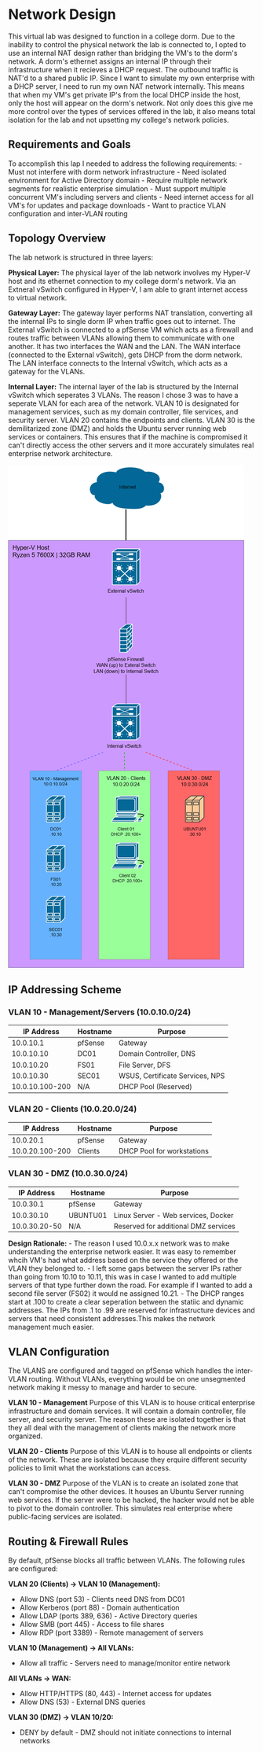 # Network Design
This virtual lab was designed to function in a college dorm. Due to the inability to control the physical network the lab is connected to, I opted to use an internal NAT design rather than bridging the VM's to the dorm's network.
A dorm's ethernet assigns an internal IP through their infrastructure when it recieves a DHCP request. The outbound traffic is NAT'd to a shared public IP. Since I want to simulate my own enterprise with a DHCP server, I need to run my own NAT network internally. This means that when my VM's get private IP's from the local DHCP inside the host, only the host will appear on the dorm's network. Not only does this give me more control over the types of services offered in the lab, it also means total isolation for the lab and not upsetting my college's network policies.

## Requirements and Goals
To accomplish this lap I needed to address the following requirements:
    - Must not interfere with dorm network infrastructure
    - Need isolated environment for Active Directory domain
    - Require multiple network segments for realistic enterprise simulation
    - Must support multiple concurrent VM's including servers and clients
    - Need internet access for all VM's for updates and package downloads
    - Want to practice VLAN configuration and inter-VLAN routing

## Topology Overview
The lab network is structured in three layers:

**Physical Layer:**
The physical layer of the lab network involves my Hyper-V host and its ethernet connection to my college dorm's network. Via an Extneral vSwitch configured in Hyper-V, I am able to grant internet access to virtual network.

**Gateway Layer:**
The gateway layer performs NAT translation, converting all the internal IPs to single dorm IP when traffic goes out to internet. The External vSwitch is connected to  a pfSense VM which acts as a firewall and routes traffic between VLANs allowing them to communicate with one another. It has two interfaces the WAN and the LAN. The WAN interface (connected to the External vSwitch), gets DHCP from the dorm network. The LAN interface connects to the Internal vSwitch, which acts as a gateway for the VLANs. 

**Internal Layer:**
The internal layer of the lab is structured by the Internal vSwitch which seperates 3 VLANs. The reason I chose 3 was to have a seperate VLAN for each area of the network. VLAN 10 is designated for management services, such as my domain controller, file services, and security server. VLAN 20 contains the endpoints and clients. VLAN 30 is the demilitarized zone (DMZ) and holds the Ubuntu server running web services or containers. This ensures that if the machine is compromised it can't directly access the other servers and it more accurately simulates real enterprise network architecture. 

![Network Topology](../screenshots/network-topology.png)

## IP Addressing Scheme
### VLAN 10 - Management/Servers (10.0.10.0/24)
| IP Address    | Hostname  | Purpose                          |
|---------------|-----------|----------------------------------|
| 10.0.10.1     | pfSense   | Gateway                          |
| 10.0.10.10    | DC01      | Domain Controller, DNS           |
| 10.0.10.20    | FS01      | File Server, DFS                 |
| 10.0.10.30    | SEC01     | WSUS, Certificate Services, NPS  |
| 10.0.10.100-200 | N/A     | DHCP Pool (Reserved)             |

### VLAN 20 - Clients (10.0.20.0/24)
| IP Address    | Hostname  | Purpose                          |
|---------------|-----------|----------------------------------|
| 10.0.20.1     | pfSense   | Gateway                          |
| 10.0.20.100-200 | Clients | DHCP Pool for workstations       |

### VLAN 30 - DMZ (10.0.30.0/24)
| IP Address    | Hostname  | Purpose                          |
|---------------|-----------|----------------------------------|
| 10.0.30.1     | pfSense   | Gateway                          |
| 10.0.30.10    | UBUNTU01  | Linux Server - Web services, Docker |
| 10.0.30.20-50 | N/A       | Reserved for additional DMZ services|

**Design Rationale:**
    - The reason I used 10.0.x.x network was to make understanding the enterprise network easier. It was easy to remember whcih VM's had what address based on the service they offered or the VLAN they belonged to.
    - I left some gaps between the server IPs rather than going from 10.10 to 10.11, this was in case I wanted to add multiple servers of that type further down the road. For example if I wanted to add a second file server (FS02) it would ne assigned 10.21.
    - The DHCP ranges start at .100 to create a clear seperation between the statiic and dynamic addresses. The IPs from .1 to .99 are reserved for infrastructure devices and servers that need consistent addresses.This makes the network management much easier.

## VLAN Configuration
The VLANS are configured and tagged on pfSense which handles the inter-VLAN routing. Without VLANs, everything would be on one unsegmented network making it messy to manage and harder to secure.

**VLAN 10 - Management**
Purpose of this VLAN is to house critical enterprise infrastructure and domain services. It will contain a domain controller, file server, and security server. The reason these are isolated together is that they all deal with the management of clients making the network more organized. 

**VLAN 20 - Clients**
Purpose of this VLAN is to house all endpoints or clients of the network. These are isolated because they erquire different security policies to limit what the workstations can access.

**VLAN 30 - DMZ**
Purpose of the VLAN is to create an isolated zone that can't compromise the other devices. It houses an Ubuntu Server running web services. If the server were to be hacked, the hacker would not be able to pivot to the domain controller. This simulates real enterprise where public-facing services are isolated.

## Routing & Firewall Rules
By default, pfSense blocks all traffic between VLANs. The following rules are configured:

**VLAN 20 (Clients) → VLAN 10 (Management):**
- Allow DNS (port 53) - Clients need DNS from DC01
- Allow Kerberos (port 88) - Domain authentication
- Allow LDAP (ports 389, 636) - Active Directory queries
- Allow SMB (port 445) - Access to file shares
- Allow RDP (port 3389) - Remote management of servers

**VLAN 10 (Management) → All VLANs:**
- Allow all traffic - Servers need to manage/monitor entire network

**All VLANs → WAN:**
- Allow HTTP/HTTPS (80, 443) - Internet access for updates
- Allow DNS (53) - External DNS queries

**VLAN 30 (DMZ) → VLAN 10/20:**
- DENY by default - DMZ should not initiate connections to internal networks